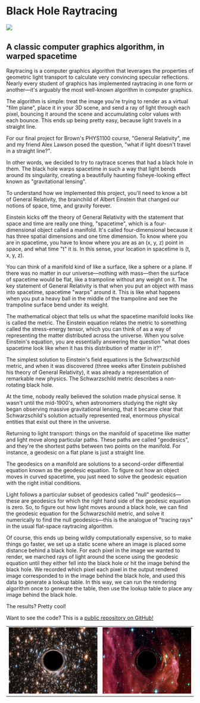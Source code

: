 # Black Hole Raytracing

![](/img/black-holes/black-holes.jpg)

<div id="modal-scroll-point"/>

<div id="modal-subtitle-container"><h2 id="modal-subtitle">A classic computer graphics algorithm, in warped spacetime</h2></div>

Raytracing is a computer graphics algorithm that leverages the properties of geometric light transport to calculate very convincing specular reflections. Nearly every student of graphics has implemented raytracing in one form or another—it's arguably the most well-known algorithm in computer graphics.

The algorithm is simple: treat the image you're trying to render as a virtual "film plane", place it in your 3D scene, and send a ray of light through each pixel, bouncing it around the scene and accumulating color values with each bounce. This ends up being pretty easy, because light travels in a straight line.

For our final project for Brown's PHYS1100 course, "General Relativity", me and my friend Alex Lawson posed the question, "what if light doesn't travel in a straight line?".

In other words, we decided to try to raytrace scenes that had a black hole in them. The black hole warps spacetime in such a way that light bends around its singularity, creating a beautifully haunting fisheye-looking effect known as "gravitational lensing".

To understand how we implemented this project, you'll need to know a bit of General Relativity, the brainchild of Albert Einstein that changed our notions of space, time, and gravity forever.

Einstein kicks off the theory of General Relativity with the statement that space and time are really one thing, "spacetime", which is a four-dimensional object called a manifold. It's called four-dimensional because it has three spatial dimensions and one time dimension. To know where you are in spacetime, you have to know where you are as an (x, y, z) point in space, and what time "t" it is. In this sense, your location in spacetime is (t, x, y, z).

You can think of a manifold kind of like a surface, like a sphere or a plane. If there was no matter in our universe—nothing with mass—then the surface of spacetime would be flat, like a trampoline without any weight on it. The key statement of General Relativity is that when you put an object with mass into spacetime, spacetime "warps" around it. This is like what happens when you put a heavy ball in the middle of the trampoline and see the trampoline surface bend under its weight.

The mathematical object that tells us what the spacetime manifold looks like is called the metric. The Einstein equation relates the metric to something called the stress-energy tensor, which you can think of as a way of representing the matter distributed across the universe. When you solve Einstein's equation, you are essentially answering the question "what does spacetime look like when it has this distribution of matter in it?".

The simplest solution to Einstein's field equations is the Schwarzschild metric, and when it was discovered (three weeks after Einstein published his theory of General Relativity), it was already a representation of remarkable new physics. The Schwarzschild metric describes a non-rotating black hole.

At the time, nobody really believed the solution made physical sense. It wasn't until the mid-1900's, when astronomers studying the night sky began observing massive gravitational lensing, that it became clear that Schwarzschild's solution actually represented real, enormous physical entities that exist out there in the universe.

Returning to light transport: things on the manifold of spacetime like matter and light move along particular paths. These paths are called "geodesics", and they're the shortest paths between two points on the manifold. For instance, a geodesic on a flat plane is just a straight line.

The geodesics on a manifold are solutions to a second-order differential equation known as the geodesic equation. To figure out how an object moves in curved spacetime, you just need to solve the geodesic equation with the right initial conditions.

Light follows a particular subset of geodesics called "null" geodesics—these are geodesics for which the right hand side of the geodesic equation is zero. So, to figure out how light moves around a black hole, we can find the geodesic equation for the Schwarzschild metric, and solve it numerically to find the null geodesics—this is the analogue of "tracing rays" in the usual flat-space raytracing algorithm.

Of course, this ends up being wildly computationally expensive, so to make things go faster, we set up a static scene where an image is placed some distance behind a black hole. For each pixel in the image we wanted to render, we marched rays of light around the scene using the geodesic equation until they either fell into the black hole or hit the image behind the black hole. We recorded which pixel each pixel in the output rendered image corresponded to in the image behind the black hole, and used this data to generate a lookup table. In this way, we can run the rendering algorithm once to generate the table, then use the lookup table to place any image behind the black hole.

The results? Pretty cool!

Want to see the code? This is a [public repository on GitHub!](https://github.com/bguesman/black-hole-raytracing)

<!-- Easiest way to display 2 images side-by-side is to use a markdown table -->

|                                      |                                      |
| :----------------------------------: | :----------------------------------: |
| ![](/img/black-holes/stars-1-bh.jpg) | ![](/img/black-holes/stars-2-bh.jpg) |

##

